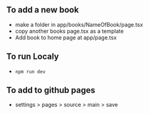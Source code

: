 ## To add a new book
- make a folder in app/books/NameOfBook/page.tsx 
- copy another books page.tsx as a template
- Add book to home page at app/page.tsx 

## To run Localy 
- `npm run dev`

## To add to github pages 
- settings > pages > source > main > save